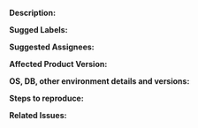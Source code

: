 **Description:**
<!-- Give a brief description of the issue -->

**Sugged Labels:**
<!-- Optional comma separated list of suggested labels. Non committers canât assign labels to issues, so this will help issue creators who are not a committer to suggest possible labels-->

**Suggested Assignees:**
<!--Optional comma separated list of suggested team members who should attend the issue. Non committers canât assign issues to assignees, so this will help issue creators who are not a committer to suggest possible assignees-->

**Affected Product Version:**

**OS, DB, other environment details and versions:**    

**Steps to reproduce:**


**Related Issues:**
<!-- Any related issues such as sub tasks, issues reported in other repositories (e.g component repositories), similar problems, etc. -->
